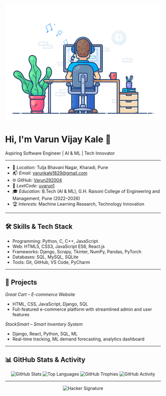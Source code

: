 <!-- Banner/Video Section -->
<p align="center">
  <!-- Replace the path below with your actual video or graphic file in the repo -->
  <img src="banner.gif" alt="Tech Hacker Banner" width="800"/>
  <!-- Or embed a video (upload .mp4 to your repo) -->
  <!-- <video src="assets/banner.mp4" autoplay loop muted width="800"></video> -->
</p>

# Hi, I'm Varun Vijay Kale 👾

Aspiring Software Engineer | AI & ML | Tech Innovator

---

- 📂 *Location:* Tulja Bhavani Nagar, Kharadi, Pune
- 📬 *Email:* varunkale1829@gmail.com
- 🌐 *GitHub:* [Varun292004](https://github.com/Varun292004)
- 💼 *LeetCode:* [uvarun1](https://leetcode.com/uvarun1/)
- 🎓 *Education:* B.Tech (AI & ML), G.H. Raisoni College of Engineering and Management, Pune (2022–2026)
- 🏆 *Interests:* Machine Learning Research, Technology Innovation

---

## 🛠 Skills & Tech Stack

- Programming: Python, C, C++, JavaScript
- Web: HTML5, CSS3, JavaScript ES6, React.js
- Frameworks: Django, Scrapy, Tkinter, NumPy, Pandas, PyTorch
- Databases: SQL, MySQL, SQLite
- Tools: Git, GitHub, VS Code, PyCharm

---

## 🚀 Projects

*Great Cart – E-commerce Website*
  - HTML, CSS, JavaScript, Django, SQL
  - Full-featured e-commerce platform with streamlined admin and user features

*StockSmart – Smart Inventory System*
  - Django, React, Python, SQL, ML
  - Real-time tracking, ML demand forecasting, analytics dashboard

---

## 📊 GitHub Stats & Activity

<p align="center">
    <img src="https://github-readme-stats.vercel.app/api?username=Varun292004&show_icons=true&theme=tokyonight" alt="GitHub Stats"/>
    <img src="https://github-readme-stats.vercel.app/api/top-langs/?username=Varun292004&theme=tokyonight&layout=compact" alt="Top Languages"/>
    <img src="https://github-profile-trophy.vercel.app/?username=Varun292004&theme=darkhub" alt="GitHub Trophies"/>
    <img src="https://github-readme-activity-graph.vercel.app/graph?username=Varun292004&theme=tokyo-night" alt="GitHub Activity"/>
</p>

---

<!-- Modern, techy, hacker feel -->
<p align="center">
  <img src="assets/hacker_signature.png" width="200" alt="Hacker Signature"/>
</p>

